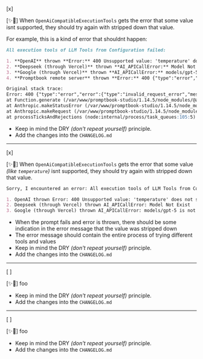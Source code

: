 [x]

[✨🎷] When `OpenAiCompatibleExecutionTools` gets the error that some value isnt supported, they should try again with stripped down that value.

For example, this is a kind of error that shouldnt happen:

```markdown
All execution tools of LLM Tools from Configuration failed:

1. **OpenAI** thrown **Error:** 400 Unsupported value: 'temperature' does not support 0.7 with this model. Only the default (1) value is supported.
2. **Deepseek (through Vercel)** thrown **AI_APICallError:** Model Not Exist
3. **Google (through Vercel)** thrown **AI_APICallError:** models/gpt-5 is not found for API version v1beta, or is not supported for generateContent. Call ListModels to see the list of available models and their supported methods.
4. **Promptbook remote server** thrown **Error:** 400 {"type":"error","error":{"type":"invalid_request_error","message":"Your credit balance is too low to access the Anthropic API. Please go to Plans & Billing to upgrade or purchase credits."},"request_id":"req_011CTqu2hCxHmLeeC9pkyVr4"}

Original stack trace:
Error: 400 {"type":"error","error":{"type":"invalid_request_error","message":"Your credit balance is too low to access the Anthropic API. Please go to Plans & Billing to upgrade or purchase credits."},"request_id":"req_011CTqu2hCxHmLeeC9pkyVr4"}
at Function.generate (/var/www/promptbook-studio/1.14.5/node_modules/@anthropic-ai/sdk/src/error.ts:61:14)
at Anthropic.makeStatusError (/var/www/promptbook-studio/1.14.5/node_modules/@anthropic-ai/sdk/src/core.ts:397:21)
at Anthropic.makeRequest (/var/www/promptbook-studio/1.14.5/node_modules/@anthropic-ai/sdk/src/core.ts:460:24)
at processTicksAndRejections (node:internal/process/task_queues:105:5)
```

-   Keep in mind the DRY _(don't repeat yourself)_ principle.
-   Add the changes into the `CHANGELOG.md`

---

[x]

[✨🎷] When `OpenAiCompatibleExecutionTools` gets the error that some value _(like `temperature`)_ isnt supported, they should try again with stripped down that value.

```markdown
Sorry, I encountered an error: All execution tools of LLM Tools from Configuration failed:

1. OpenAI thrown Error: 400 Unsupported value: 'temperature' does not support 0.7 with this model. Only the default (1) value is supported.
2. Deepseek (through Vercel) thrown AI_APICallError: Model Not Exist
3. Google (through Vercel) thrown AI_APICallError: models/gpt-5 is not found for API version v1beta, or is not supported for generateContent. Call ListModels to see the list of available models and their supported methods.
```

-   When the prompt fails and error is thrown, there should be some indication in the error message that the value was stripped down
-   The error message should contain the entire process of trying different tools and values
-   Keep in mind the DRY _(don't repeat yourself)_ principle.
-   Add the changes into the `CHANGELOG.md`

---

[ ]

[✨🎷] foo

-   Keep in mind the DRY _(don't repeat yourself)_ principle.
-   Add the changes into the `CHANGELOG.md`

---

[ ]

[✨🎷] foo

-   Keep in mind the DRY _(don't repeat yourself)_ principle.
-   Add the changes into the `CHANGELOG.md`
